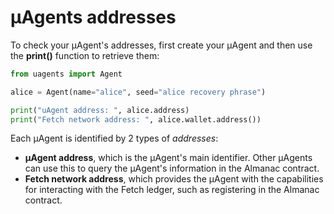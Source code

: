 # μAgents addresses

To check your μAgent's addresses, first create your μAgent and then use the **print()** function to retrieve them:

``` py
from uagents import Agent

alice = Agent(name="alice", seed="alice recovery phrase")

print("uAgent address: ", alice.address)
print("Fetch network address: ", alice.wallet.address())
```

Each μAgent is identified by 2 types of _addresses_:

- **μAgent address**, which is the μAgent's main identifier. Other μAgents can use this to query the μAgent's information in the Almanac contract.
- **Fetch network address**, which provides the μAgent with the capabilities for interacting with the Fetch ledger, such as registering in the Almanac contract.
